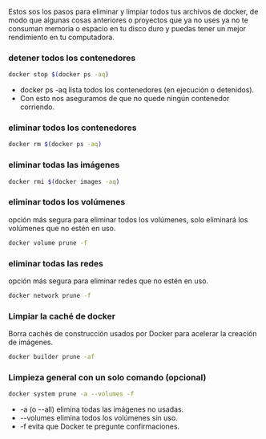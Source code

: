 Estos sos los pasos para eliminar y limpiar todos tus archivos de docker, de modo que algunas cosas anteriores o proyectos que ya no uses ya no te consuman memoria o espacio en tu disco duro y puedas tener un mejor rendimiento en tu computadora.


### detener todos los contenedores
```sh
docker stop $(docker ps -aq)
```
* docker ps -aq lista todos los contenedores (en ejecución o detenidos).
* Con esto nos aseguramos de que no quede ningún contenedor corriendo.

### eliminar todos los contenedores
```sh
docker rm $(docker ps -aq)
```

### eliminar todas las imágenes
```sh
docker rmi $(docker images -aq)
```

### eliminar todos los volúmenes
opción más segura para eliminar todos los volúmenes, solo eliminará los volúmenes que no estén en uso.
```sh
docker volume prune -f
```

### eliminar todas las redes
opción más segura para eliminar redes que no estén en uso.
```sh
docker network prune -f
```

### Limpiar la caché de docker
Borra cachés de construcción usados por Docker para acelerar la creación de imágenes.
```sh
docker builder prune -af
```

### Limpieza general con un solo comando (opcional)
```sh
docker system prune -a --volumes -f
```

* -a (o --all) elimina todas las imágenes no usadas.
* --volumes elimina todos los volúmenes sin uso.
* -f evita que Docker te pregunte confirmaciones.
